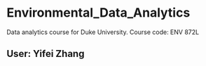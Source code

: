 # Environmental_Data_Analytics
Data analytics course for Duke University. Course code: ENV 872L

## User: Yifei Zhang
